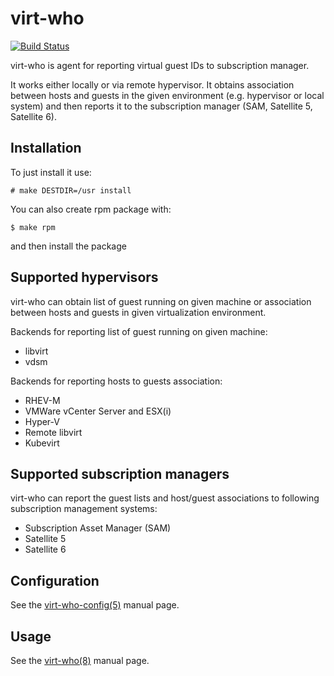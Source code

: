 # virt-who

[![Build Status](https://travis-ci.org/candlepin/virt-who.svg?branch=master)](https://travis-ci.org/candlepin/virt-who)

virt-who is agent for reporting virtual guest IDs to subscription manager.

It works either locally or via remote hypervisor. It obtains association between hosts and guests in the given environment (e.g. hypervisor or local system) and then reports it to the subscription manager (SAM, Satellite 5, Satellite 6).


## Installation

To just install it use:

```
# make DESTDIR=/usr install
```

You can also create rpm package with:

```
$ make rpm
```

and then install the package


## Supported hypervisors

virt-who can obtain list of guest running on given machine or association between hosts and guests in given virtualization environment.

Backends for reporting list of guest running on given machine:
* libvirt
* vdsm

Backends for reporting hosts to guests association:
* RHEV-M
* VMWare vCenter Server and ESX(i)
* Hyper-V
* Remote libvirt
* Kubevirt


## Supported subscription managers

virt-who can report the guest lists and host/guest associations to following subscription management systems:

* Subscription Asset Manager (SAM)
* Satellite 5
* Satellite 6


## Configuration


See the [virt-who-config(5)](virt-who-config.5) manual page.

## Usage

See the [virt-who(8)](virt-who.8) manual page.
